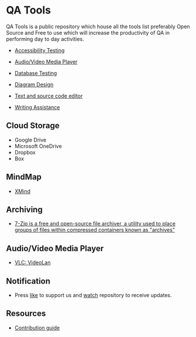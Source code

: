 # QA Tools
QA Tools is a public repository which house all the tools list preferably Open Source and Free to use which will increase the productivity of QA in performing day to day activities.

* [Accessibility Testing](https://github.com/codewithmmak/QATools/blob/master/AccessibilityTesting.md)

* [Audio/Video Media Player](https://github.com/codewithmmak/qa-tools/blob/master/audio-video-media-player.md)

* [Database Testing](https://github.com/codewithmmak/QATools/blob/master/DatabaseTesting.md)

* [Diagram Design](https://github.com/codewithmmak/QATools/blob/master/DiagramDesign.md)

* [Text and source code editor](https://github.com/codewithmmak/QATools/blob/master/TextAndSourceCodeEditor.md)

* [Writing Assistance ](https://github.com/codewithmmak/QATools/blob/master/WritingAssistance.md)

## Cloud Storage
* Google Drive
* Microsoft OneDrive
* Dropbox
* Box

## MindMap
* [XMind](https://xmind.app/)

## Archiving
* [7-Zip is a free and open-source file archiver, a utility used to place groups of files within compressed containers known as "archives"](https://www.7-zip.org/)


## Audio/Video Media Player
* [VLC: VideoLan](https://www.videolan.org/)

## Notification
* Press [like](https://github.com/codewithmmak/QATools/stargazers) to support us and [watch](https://github.com/codewithmmak/QATools/subscription) repository to receive updates.

## Resources
* [Contribution guide](https://github.com/codewithmmak/QATools/blob/master/CONTRIBUTING.md)
